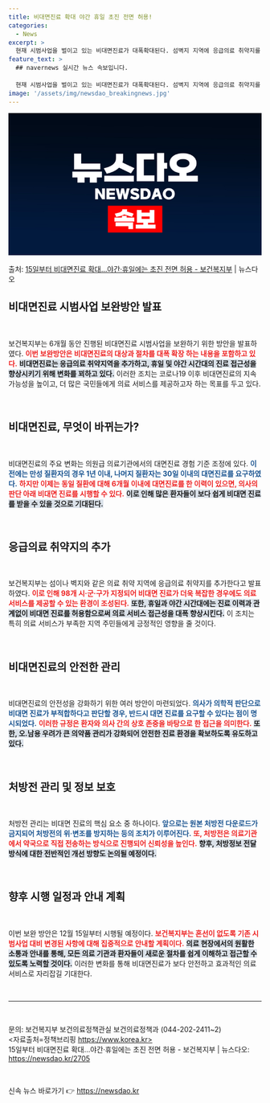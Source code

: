 ```yaml
---
title: 비대면진료 확대 야간 휴일 초진 전면 허용!
categories:
  - News
excerpt: >
  현재 시범사업을 벌이고 있는 비대면진료가 대폭확대된다. 섬벽지 지역에 응급의료 취약지를 추가하고, 휴일야간 …
feature_text: >
  ## navernews 실시간 뉴스 속보입니다.

  현재 시범사업을 벌이고 있는 비대면진료가 대폭확대된다. 섬벽지 지역에 응급의료 취약지를 추가하고, 휴일야간 …
image: '/assets/img/newsdao_breakingnews.jpg'
---
```


![뉴스다오 속보](/assets/img/newsdao_breakingnews.jpg)

<p>출처: <a href="https://newsdao.kr/2705" rel="dofollow">15일부터 비대면진료 확대…야간·휴일에는 초진 전면 허용 - 보건복지부</a> | 뉴스다오</p>

<h2 data-ke-size="size26">비대면진료 시범사업 보완방안 발표</h2>

<p data-ke-size="size16">&nbsp;</p>

보건복지부는 6개월 동안 진행된 비대면진료 시범사업을 보완하기 위한 방안을 발표하였다. <b><span style="color: #ee2323;">이번 보완방안은 비대면진료의 대상과 절차를 대폭 확장 하는 내용을 포함하고 있다.</span></b> <b><span style="background-color: #21538527;">비대면진료는 응급의료 취약지역을 추가하고, 휴일 및 야간 시간대의 진료 접근성을 향상시키기 위해 변화를 꾀하고 있다.</span></b> 이러한 조치는 코로나19 이후 비대면진료의 지속 가능성을 높이고, 더 많은 국민들에게 의료 서비스를 제공하고자 하는 목표를 두고 있다.

<p data-ke-size="size16">&nbsp;</p>

<h2 data-ke-size="size26">비대면진료, 무엇이 바뀌는가?</h2>

<p data-ke-size="size16">&nbsp;</p>

비대면진료의 주요 변화는 의원급 의료기관에서의 대면진료 경험 기준 조정에 있다. <b><span style="color: #1a5490;">이전에는 만성 질환자의 경우 1년 이내, 나머지 질환자는 30일 이내의 대면진료를 요구하였다.</span></b> <b><span style="color: #ee2323;">하지만 이제는 동일 질환에 대해 6개월 이내에 대면진료를 한 이력이 있으면, 의사의 판단 아래 비대면 진료를 시행할 수 있다.</span></b> <b><span style="background-color: #21538527;">이로 인해 많은 환자들이 보다 쉽게 비대면 진료를 받을 수 있을 것으로 기대된다.</span></b>

<p data-ke-size="size16">&nbsp;</p>

<h2 data-ke-size="size26">응급의료 취약지의 추가</h2>

<p data-ke-size="size16">&nbsp;</p>

보건복지부는 섬이나 벽지와 같은 의료 취약 지역에 응급의료 취약지를 추가한다고 발표하였다. <b><span style="color: #ee2323;">이로 인해 98개 시·군·구가 지정되어 비대면 진료가 더욱 복잡한 경우에도 의료 서비스를 제공할 수 있는 환경이 조성된다.</span></b> <b><span style="background-color: #21538527;">또한, 휴일과 야간 시간대에는 진료 이력과 관계없이 비대면 진료를 허용함으로써 의료 서비스 접근성을 대폭 향상시킨다.</span></b> 이 조치는 특히 의료 서비스가 부족한 지역 주민들에게 긍정적인 영향을 줄 것이다.

<p data-ke-size="size16">&nbsp;</p>

<h2 data-ke-size="size26">비대면진료의 안전한 관리</h2>

<p data-ke-size="size16">&nbsp;</p>

비대면진료의 안전성을 강화하기 위한 여러 방안이 마련되었다. <b><span style="color: #1a5490;">의사가 의학적 판단으로 비대면 진료가 부적합하다고 판단할 경우, 반드시 대면 진료를 요구할 수 있다는 점이 명시되었다.</span></b> <b><span style="color: #ee2323;">이러한 규정은 환자와 의사 간의 상호 존중을 바탕으로 한 접근을 의미한다.</span></b> <b><span style="background-color: #21538527;">또한, 오.남용 우려가 큰 의약품 관리가 강화되어 안전한 진료 환경을 확보하도록 유도하고 있다.</span></b>

<p data-ke-size="size16">&nbsp;</p>

<h2 data-ke-size="size26">처방전 관리 및 정보 보호</h2>

<p data-ke-size="size16">&nbsp;</p>

처방전 관리는 비대면 진료의 핵심 요소 중 하나이다. <b><span style="color: #1a5490;">앞으로는 원본 처방전 다운로드가 금지되어 처방전의 위·변조를 방지하는 등의 조치가 이루어진다.</span></b> <b><span style="color: #ee2323;">또, 처방전은 의료기관에서 약국으로 직접 전송하는 방식으로 진행되어 신뢰성을 높인다.</span></b> <b><span style="background-color: #21538527;">향후, 처방정보 전달 방식에 대한 전반적인 개선 방향도 논의될 예정이다.</span></b>

<p data-ke-size="size16">&nbsp;</p>

<h2 data-ke-size="size26">향후 시행 일정과 안내 계획</h2>

<p data-ke-size="size16">&nbsp;</p>

이번 보완 방안은 12월 15일부터 시행될 예정이다. <b><span style="color: #ee2323;">보건복지부는 혼선이 없도록 기존 시범사업 대비 변경된 사항에 대해 집중적으로 안내할 계획이다.</span></b> <b><span style="background-color: #21538527;">의료 현장에서의 원활한 소통과 안내를 통해, 모든 의료 기관과 환자들이 새로운 절차를 쉽게 이해하고 접근할 수 있도록 노력할 것이다.</span></b> 이러한 변화를 통해 비대면진료가 보다 안전하고 효과적인 의료 서비스로 자리잡길 기대한다.

<p data-ke-size="size16">&nbsp;</p>

<hr>

<p data-ke-size="size16">&nbsp;</p>

문의: 보건복지부 보건의료정책관실 보건의료정책과 (044-202-2411~2)  
<자료출처=정책브리핑 https://www.korea.kr>  
15일부터 비대면진료 확대…야간·휴일에는 초진 전면 허용 - 보건복지부 | 뉴스다오: https://newsdao.kr/2705

<p data-ke-size="size16">&nbsp;</p> 

신속 뉴스 바로가기 👉 <a href="https://newsdao.kr" rel="dofollow">https://newsdao.kr</a>



